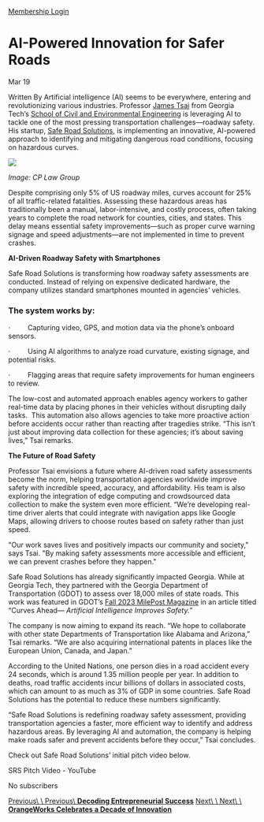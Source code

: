 [Membership Login](https://community.techsquareatl.com/myaccount)

# AI-Powered Innovation for Safer Roads

Mar 19

Written By 
Artificial intelligence (AI) seems to be everywhere, entering and revolutionizing various industries. Professor [James Tsai](https://ce.gatech.edu/directory/person/yi-chang-james-tsai) from Georgia Tech’s [School of Civil and Environmental Engineering](https://ce.gatech.edu/) is leveraging AI to tackle one of the most pressing transportation challenges—roadway safety. His startup, [Safe Road Solutions](https://create-x.gatech.edu/node/3129), is implementing an innovative, AI-powered approach to identifying and mitigating dangerous road conditions, focusing on hazardous curves.

![](https://images.squarespace-cdn.com/content/v1/547c8400e4b04456c82aade5/10282bd6-35b1-40c1-b16f-460deb3ddd7f/Picture2.jpg)

_Image: CP Law Group_

Despite comprising only 5% of US roadway miles, curves account for 25% of all traffic-related fatalities. Assessing these hazardous areas has traditionally been a manual, labor-intensive, and costly process, often taking years to complete the road network for counties, cities, and states. This delay means essential safety improvements—such as proper curve warning signage and speed adjustments—are not implemented in time to prevent crashes.

**AI-Driven Roadway Safety with Smartphones**

Safe Road Solutions is transforming how roadway safety assessments are conducted. Instead of relying on expensive dedicated hardware, the company utilizes standard smartphones mounted in agencies’ vehicles.

### The system works by:

·         Capturing video, GPS, and motion data via the phone’s onboard sensors.

·         Using AI algorithms to analyze road curvature, existing signage, and potential risks.

·         Flagging areas that require safety improvements for human engineers to review.

The low-cost and automated approach enables agency workers to gather real-time data by placing phones in their vehicles without disrupting daily tasks.  This automation also allows agencies to take more proactive action before accidents occur rather than reacting after tragedies strike. “This isn’t just about improving data collection for these agencies; it’s about saving lives,” Tsai remarks.

**The Future of Road Safety**

Professor Tsai envisions a future where AI-driven road safety assessments become the norm, helping transportation agencies worldwide improve safety with incredible speed, accuracy, and affordability. His team is also exploring the integration of edge computing and crowdsourced data collection to make the system even more efficient. “We’re developing real-time driver alerts that could integrate with navigation apps like Google Maps, allowing drivers to choose routes based on safety rather than just speed.

"Our work saves lives and positively impacts our community and society," says Tsai. "By making safety assessments more accessible and efficient, we can prevent crashes before they happen."

Safe Road Solutions has already significantly impacted Georgia. While at Georgia Tech, they partnered with the Georgia Department of Transportation (GDOT) to assess over 18,000 miles of state roads. This work was featured in GDOT’s [Fall 2023 MilePost Magazine](https://www.flipsnack.com/GADOT/georgia-milepost-fall-2023.html) in an article titled “Curves Ahead— _Artificial Intelligence Improves Safety.”_

The company is now aiming to expand its reach. “We hope to collaborate with other state Departments of Transportation like Alabama and Arizona,” Tsai remarks. “We are also acquiring international patents in places like the European Union, Canada, and Japan.”

According to the United Nations, one person dies in a road accident every 24 seconds, which is around 1.35 million people per year. In addition to deaths, road traffic accidents incur billions of dollars in associated costs, which can amount to as much as 3% of GDP in some countries. Safe Road Solutions has the potential to reduce these numbers significantly.

“Safe Road Solutions is redefining roadway safety assessment, providing transportation agencies a faster, more efficient way to identify and address hazardous areas. By leveraging AI and automation, the company is helping make roads safer and prevent accidents before they occur,” Tsai concludes.

Check out Safe Road Solutions’ initial pitch video below.

SRS Pitch Video - YouTube


No subscribers



[Previous\\
\\
Previous\\
**Decoding Entrepreneurial Success**](https://www.techsquareatl.com/tech-square-news/2025/3/24/decoding-entrepreneurial-success) [Next\\
\\
Next\\
\\
**OrangeWorks Celebrates a Decade of Innovation**](https://www.techsquareatl.com/tech-square-news/2025/3/17/orangeworks-celebrates-a-decade-of-innovation)